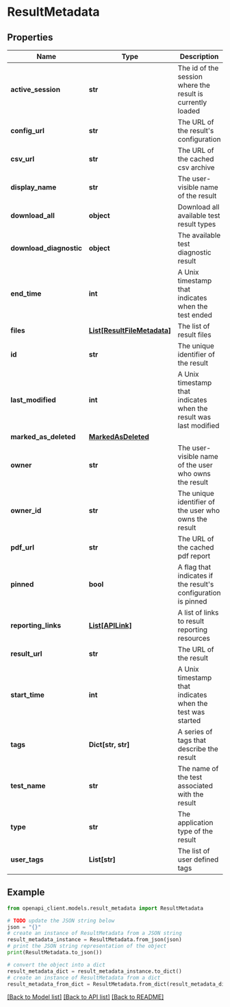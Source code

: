 # ResultMetadata


## Properties

Name | Type | Description | Notes
------------ | ------------- | ------------- | -------------
**active_session** | **str** | The id of the session where the result is currently loaded | [optional] 
**config_url** | **str** | The URL of the result&#39;s configuration | [optional] [readonly] 
**csv_url** | **str** | The URL of the cached csv archive | [optional] 
**display_name** | **str** | The user-visible name of the result | [optional] 
**download_all** | **object** | Download all available test result types | [optional] 
**download_diagnostic** | **object** | The available test diagnostic result | [optional] 
**end_time** | **int** | A Unix timestamp that indicates when the test ended | [optional] 
**files** | [**List[ResultFileMetadata]**](ResultFileMetadata.md) | The list of result files | [optional] 
**id** | **str** | The unique identifier of the result | [optional] [readonly] 
**last_modified** | **int** | A Unix timestamp that indicates when the result was last modified | [optional] [readonly] 
**marked_as_deleted** | [**MarkedAsDeleted**](MarkedAsDeleted.md) |  | [optional] 
**owner** | **str** | The user-visible name of the user who owns the result | [optional] [readonly] 
**owner_id** | **str** | The unique identifier of the user who owns the result | [optional] [readonly] 
**pdf_url** | **str** | The URL of the cached pdf report | [optional] 
**pinned** | **bool** | A flag that indicates if the result&#39;s configuration is pinned | [optional] 
**reporting_links** | [**List[APILink]**](APILink.md) | A list of links to result reporting resources | [optional] 
**result_url** | **str** | The URL of the result | [optional] [readonly] 
**start_time** | **int** | A Unix timestamp that indicates when the test was started | [optional] [readonly] 
**tags** | **Dict[str, str]** | A series of tags that describe the result | [optional] 
**test_name** | **str** | The name of the test associated with the result | [optional] 
**type** | **str** | The application type of the result | [optional] [readonly] 
**user_tags** | **List[str]** | The list of user defined tags | [optional] 

## Example

```python
from openapi_client.models.result_metadata import ResultMetadata

# TODO update the JSON string below
json = "{}"
# create an instance of ResultMetadata from a JSON string
result_metadata_instance = ResultMetadata.from_json(json)
# print the JSON string representation of the object
print(ResultMetadata.to_json())

# convert the object into a dict
result_metadata_dict = result_metadata_instance.to_dict()
# create an instance of ResultMetadata from a dict
result_metadata_from_dict = ResultMetadata.from_dict(result_metadata_dict)
```
[[Back to Model list]](../README.md#documentation-for-models) [[Back to API list]](../README.md#documentation-for-api-endpoints) [[Back to README]](../README.md)


